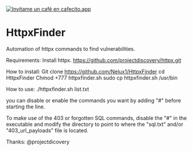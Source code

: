 <a href='https://cafecito.app/nelux' rel='noopener' target='_blank'><img srcset='https://cdn.cafecito.app/imgs/buttons/button_6.png 1x, https://cdn.cafecito.app/imgs/buttons/button_6_2x.png 2x, https://cdn.cafecito.app/imgs/buttons/button_6_3.75x.png 3.75x' src='https://cdn.cafecito.app/imgs/buttons/button_6.png' alt='Invitame un café en cafecito.app' /></a>

# HttpxFinder

Automation of httpx commands to find vulnerabilities.

Requirements:
Install httpx.
https://github.com/projectdiscovery/httpx.git

How to install:
 Git clone https://github.com/Nelux1/HttpxFinder
 cd HttpxFinder
 Chmod +777 httpxfinder.sh
 sudo cp httpxfinder.sh /usr/bin

How to use:
 ./httpxfinder.sh list.txt

you can disable or enable the commands you want by adding "#" before starting the line.


To make use of the 403 or forgotten SQL commands, disable the "#" in the executable and modify the directory to point to where the "sql.txt" and/or "403_url_payloads" file is located.



Thanks:
@projectdicovery
 
